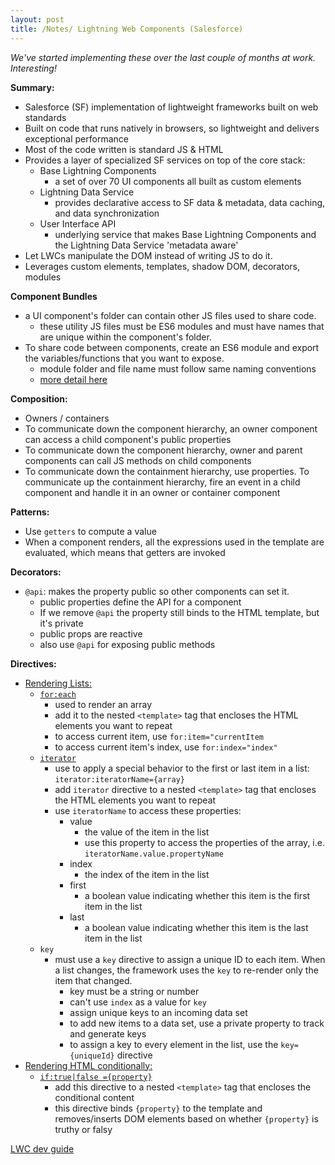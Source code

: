 ```yaml
---
layout: post
title: /Notes/ Lightning Web Components (Salesforce)
---
```


_We've started implementing these over the last couple of months at work. Interesting!_

**Summary:**
- Salesforce (SF) implementation of lightweight frameworks built on web standards
- Built on code that runs natively in browsers, so lightweight and delivers exceptional performance
- Most of the code written is standard JS & HTML
- Provides a layer of specialized SF services on top of the core stack:
    - Base Lightning Components
        - a set of over 70 UI components all built as custom elements
    - Lightning Data Service
        - provides declarative access to SF data & metadata, data caching, and data synchronization
    - User Interface API
        - underlying service that makes Base Lightning Components and the Lightning Data Service 'metadata aware'
- Let LWCs manipulate the DOM instead of writing JS to do it.
- Leverages custom elements, templates, shadow DOM, decorators, modules

**Component Bundles**
- a UI component's folder can contain other JS files used to share code. 
    - these utility JS files must be ES6 modules and must have names that are unique within the component's folder.
- To share code between components, create an ES6 module and export the variables/functions that you want to expose. 
    - module folder and file name must follow same naming conventions
    - [more detail here](https://lwc.dev/guide/reference#modules)

**Composition:**
- Owners / containers
- To communicate down the component hierarchy, an owner component can access a child component's public properties
- To communicate down the component hierarchy, owner and parent components can call JS methods on child components
- To communicate down the containment hierarchy, use properties. To communicate up the containment hierarchy, fire an event in a child component and handle it in an owner or container component

**Patterns:**
- Use `getters` to compute a value
- When a component renders, all the expressions used in the template are evaluated, which means that getters are invoked

**Decorators:**
- `@api`: makes the property public so other components can set it. 
    - public properties define the API for a component
    - If we remove `@api` the property still binds to the HTML template, but it's private
    - public props are reactive
    - also use `@api` for exposing public methods

**Directives:**
- <ins>Rendering Lists:</ins>
    - [`for:each`](https://lwc.dev/guide/html_templates#for%3Aeach)
        - used to render an array
        - add it to the nested `<template>` tag that encloses the HTML elements you want to repeat
        - to access current item, use `for:item="currentItem`
        - to access current item's index, use `for:index="index"`
    - [`iterator`](https://lwc.dev/guide/html_templates#iterator)
        - use to apply a special behavior to the first or last item in a list: `iterator:iteratorName={array}`
        - add `iterator` directive to a nested `<template>` tag that encloses the HTML elements you want to repeat
        - use `iteratorName` to access these properties:
            - value
                - the value of the item in the list
                - use this property to access the properties of the array, i.e. `iteratorName.value.propertyName`
            - index
                - the index of the item in the list
            - first
                - a boolean value indicating whether this item is the first item in the list
            - last
                - a boolean value indicating whether this item is the last item in the list
    - `key`
        - must use a `key` directive to assign a unique ID to each item. When a list changes, the framework uses the `key` to re-render only the item that changed.
            - key must be a string or number
            - can't use `index` as a value for `key`
            - assign unique keys to an incoming data set
            - to add new items to a data set, use a private property to track and generate keys
            - to assign a key to every element in the list, use the `key={uniqueId}` directive
- <ins>Rendering HTML conditionally:</ins>
    - [`if:true|false ={property}`](https://lwc.dev/guide/html_templates#render-html-conditionally)
        - add this directive to a nested `<template>` tag that encloses the conditional content
        - this directive binds `{property}` to the template and removes/inserts DOM elements based on whether `{property}` is truthy or falsy


[LWC dev guide](https://lwc.dev/)

